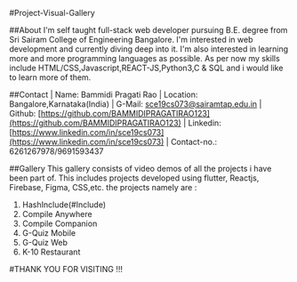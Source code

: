 #Project-Visual-Gallery

##About
I'm self taught full-stack web developer pursuing B.E. degree from Sri Sairam College of Engineering Bangalore. I'm interested in web development and currently diving deep into it. I'm also interested in learning more and more programming languages as possible. As per now my skills include HTML/CSS,Javascript,REACT-JS,Python3,C & SQL and i would like to learn more of them.

##Contact
   | Name: Bammidi Pragati Rao
   | Location: Bangalore,Karnataka(India)
   | G-Mail: [sce19cs073@sairamtap.edu.in](sce19cs073@sairamtap.edu.in)
   | Github: [https://github.com/BAMMIDIPRAGATIRAO123](https://github.com/BAMMIDIPRAGATIRAO123)
   | Linkedin: [https://www.linkedin.com/in/sce19cs073](https://www.linkedin.com/in/sce19cs073)
   | Contact-no.: 6261267978/9691593437

##Gallery
This gallery consists of video demos of all the projects i have been part of. This includes projects developed using flutter, Reactjs, Firebase, Figma, CSS,etc.
the projects namely are :
1. HashInclude(#Include)
2. Compile Anywhere
3. Compile Companion
4. G-Quiz Mobile
5. G-Quiz Web
6. K-10 Restaurant

#THANK YOU FOR VISITING !!!
